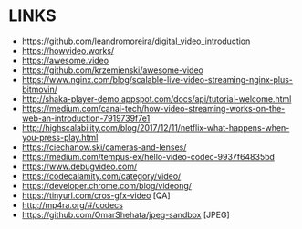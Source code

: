 LINKS
=====

* https://github.com/leandromoreira/digital_video_introduction
* https://howvideo.works/
* https://awesome.video
* https://github.com/krzemienski/awesome-video
* https://www.nginx.com/blog/scalable-live-video-streaming-nginx-plus-bitmovin/
* http://shaka-player-demo.appspot.com/docs/api/tutorial-welcome.html
* https://medium.com/canal-tech/how-video-streaming-works-on-the-web-an-introduction-7919739f7e1
* http://highscalability.com/blog/2017/12/11/netflix-what-happens-when-you-press-play.html
* https://ciechanow.ski/cameras-and-lenses/
* https://medium.com/tempus-ex/hello-video-codec-9937f64835bd
* https://www.debugvideo.com/
* https://codecalamity.com/category/video/
* https://developer.chrome.com/blog/videong/
* https://tinyurl.com/cros-gfx-video  [QA]
* http://mp4ra.org/#/codecs
* https://github.com/OmarShehata/jpeg-sandbox [JPEG]
